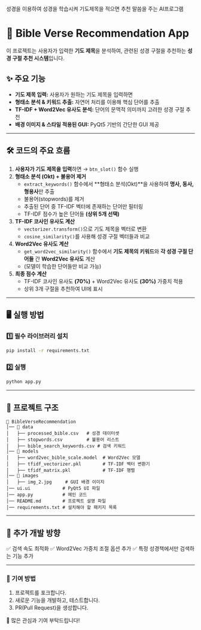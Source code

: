 
성경을 이용하여 성경을 학습시켜 기도제목을 적으면 추천 말씀을 주는 AI프로그램


# 📖 Bible Verse Recommendation App

이 프로젝트는 사용자가 입력한 **기도 제목**을 분석하여, 관련된 성경 구절을 추천하는 **성경 구절 추천 시스템**입니다.

## ✨ 주요 기능
- **기도 제목 입력:** 사용자가 원하는 기도 제목을 입력하면
- **형태소 분석 & 키워드 추출:** 자연어 처리를 이용해 핵심 단어를 추출
- **TF-IDF + Word2Vec 유사도 분석:** 단어의 문맥적 의미까지 고려한 성경 구절 추천
- **배경 이미지 & 스타일 적용된 GUI:** PyQt5 기반의 간단한 GUI 제공

---

## 🛠 코드의 주요 흐름

1. **사용자가 기도 제목을 입력**하면 → `btn_slot()` 함수 실행
2. **형태소 분석 (Okt) + 불용어 제거**
   - `extract_keywords()` 함수에서 **형태소 분석(Okt)**을 사용하여 **명사, 동사, 형용사**만 추출
   - 불용어(stopwords)를 제거
   - 추출된 단어 중 TF-IDF 벡터에 존재하는 단어만 필터링
   - TF-IDF 점수가 높은 단어들 **(상위 5개 선택)**
3. **TF-IDF 코사인 유사도 계산**
   - `vectorizer.transform()`으로 기도 제목을 벡터로 변환
   - `cosine_similarity()`를 사용해 성경 구절 벡터들과 비교
4. **Word2Vec 유사도 계산**
   - `get_word2vec_similarity()` 함수에서 **기도 제목의 키워드**와 **각 성경 구절 단어들** 간 **Word2Vec 유사도** 계산
   - (모델이 학습한 단어들만 비교 가능)
5. **최종 점수 계산**
   - TF-IDF 코사인 유사도 **(70%)** + Word2Vec 유사도 **(30%)** 가중치 적용
   - 상위 3개 구절을 추천하여 UI에 표시

---

## 🖥 실행 방법
### 1️⃣ 필수 라이브러리 설치
```bash
pip install -r requirements.txt
```

### 2️⃣ 실행
```bash
python app.py
```

---

## 📂 프로젝트 구조
```
📂 BibleVerseRecommendation
│── 📂 data
│   ├── processed_bible.csv   # 성경 데이터셋
│   ├── stopwords.csv         # 불용어 리스트
│   ├── bible_search_keywords.csv # 검색 키워드
│── 📂 models
│   ├── word2vec_bible_scale.model  # Word2Vec 모델
│   ├── tfidf_vectorizer.pkl        # TF-IDF 벡터 변환기
│   ├── tfidf_matrix.pkl            # TF-IDF 행렬
│── 📂 images
│   ├── img_2.jpg     # GUI 배경 이미지
│── ui.ui            # PyQt5 UI 파일
│── app.py           # 메인 코드
│── README.md        # 프로젝트 설명 파일
│── requirements.txt # 설치해야 할 패키지 목록
```

---

## 📌 추가 개발 방향
✅ 검색 속도 최적화
✅ Word2Vec 가중치 조절 옵션 추가
✅ 특정 성경책에서만 검색하는 기능 추가

---

### 🤝 기여 방법
1. 프로젝트를 포크합니다.
2. 새로운 기능을 개발하고, 테스트합니다.
3. PR(Pull Request)을 생성합니다.

🙌 많은 관심과 기여 부탁드립니다!

